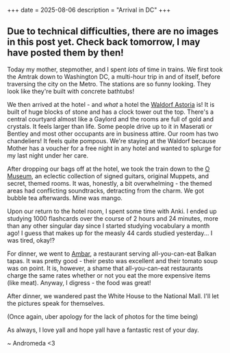 +++
date = 2025-08-06
description = "Arrival in DC"
+++

## Due to technical difficulties, there are no images in this post yet. Check back tomorrow, I may have posted them by then!

Today my mother, stepmother, and I spent *lots* of time in trains. We first took the Amtrak down to Washington DC, a multi-hour trip in and of itself, before traversing the city on the Metro. The stations are so funny looking. They look like they're built with concrete bathtubs!

We then arrived at the hotel - and *what* a hotel the [Waldorf Astoria](https://www.hilton.com/en/hotels/dcawawa-waldorf-astoria-washington-dc/) is! It is built of huge blocks of stone and has a clock tower out the top. There's a central courtyard almost like a Gaylord and the rooms are full of gold and crystals. It feels larger than life. Some people drive up to it in Maserati or Bentley and most other occupants are in business attire. Our room has two chandeliers! It feels quite pompous. We're staying at the Waldorf because Mother has a voucher for a free night in any hotel and wanted to splurge for my last night under her care.

After dropping our bags off at the hotel, we took the train down to the [O Museum](https://www.omuseum.org/visit), an eclectic collection of signed guitars, original Muppets, and secret, themed rooms. It was, honestly, a bit overwhelming - the themed areas had conflicting soundtracks, detracting from the charm. We got bubble tea afterwards. Mine was mango.

Upon our return to the hotel room, I spent some time with Anki. I ended up studying 1000 flashcards over the course of 2 hours and 24 minutes, more than any other singular day since I started studying vocabulary a month ago! I guess that makes up for the measly 44 cards studied yesterday... I was tired, okay!?

For dinner, we went to [Ambar](https://ambarrestaurant.com/), a restaurant serving all-you-can-eat Balkan tapas. It was pretty good - their pesto was excellent and their tomato soup was on point. It is, however, a shame that all-you-can-eat restaurants charge the same rates whether or not you eat the more expensive items (like meat). Anyway, I digress - the food was great!

After dinner, we wandered past the White House to the National Mall. I'll let the pictures speak for themselves.

(Once again, uber apology for the lack of photos for the time being)

As always, I love yall and hope yall have a fantastic rest of your day.

~ Andromeda <3
